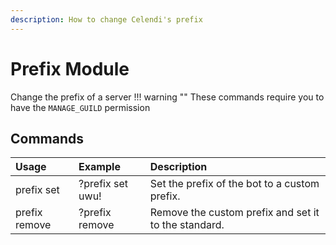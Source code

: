 ```yaml
---
description: How to change Celendi's prefix
---
```


# Prefix Module
Change the prefix of a server
!!! warning ""
    These commands require you to have the `MANAGE_GUILD` permission

## Commands
| Usage | Example | Description |
| :--- | :--- | :--- |
| prefix set | ?prefix set uwu! | Set the prefix of the bot to a custom prefix. |
| prefix remove | ?prefix remove | Remove the custom prefix and set it to the standard. |
